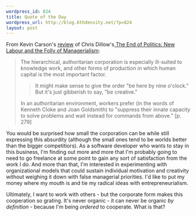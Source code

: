 ```yaml
--- 
wordpress_id: 824
title: Quote of the Day
wordpress_url: http://blog.6thdensity.net/?p=824
layout: post
---
```

<p>From Kevin Carson's <a href="http://mutualist.blogspot.com/2007/11/two-book-reviews-new-labour-and.html">review</a> of Chris Dillow's<a href="http://www.amazon.com/End-Politics-Labour-Folly-Managerialism/dp/1905641176?ie=UTF8&s=books&qid=1194333372&sr=1-1"> The End of Politics: New Labour and the Folly of Managerialism</a>:<blockquote><p>The hierarchical, authoritarian corporation is especially ill-suited to knowledge work, and other forms of production in which human capital is the most important factor.<blockquote><p>It might make sense to give the order "be here by nine o'clock." But it's just gibberish to say, "be creative."</p></blockquote>In an authoritarian environment, workers prefer (in the words of Kenneth Cloke and Joan Goldsmith) to "suppress their innate capacity to solve problems and wait instead for commands from above." [p. 279]</p></blockquote>You would be surprised how small the corporation can be while still expressing this absurdity (although the small ones tend to be worlds better than the bigger competitiors).  As a software developer who wants to stay in this business, I'm finding out more and more that I'm probably going to need to go freelance at some point to gain any sort of satisfaction from the work I do.  And more than that, I'm interested in experimenting with organizational models that could sustain individual motivation and creativity without weighing it down with false managerial priorities.  I'd like to put my money where my mouth is and tie my radical ideas with entrepreneurialism.</p><p>Ultimately, I want to work with others - but the corporate form makes this cooperation so grating.  It's never organic - it can never be organic <em>by definition</em> -  because I'm being <em>ordered</em> to cooperate.  What is that?</p>
